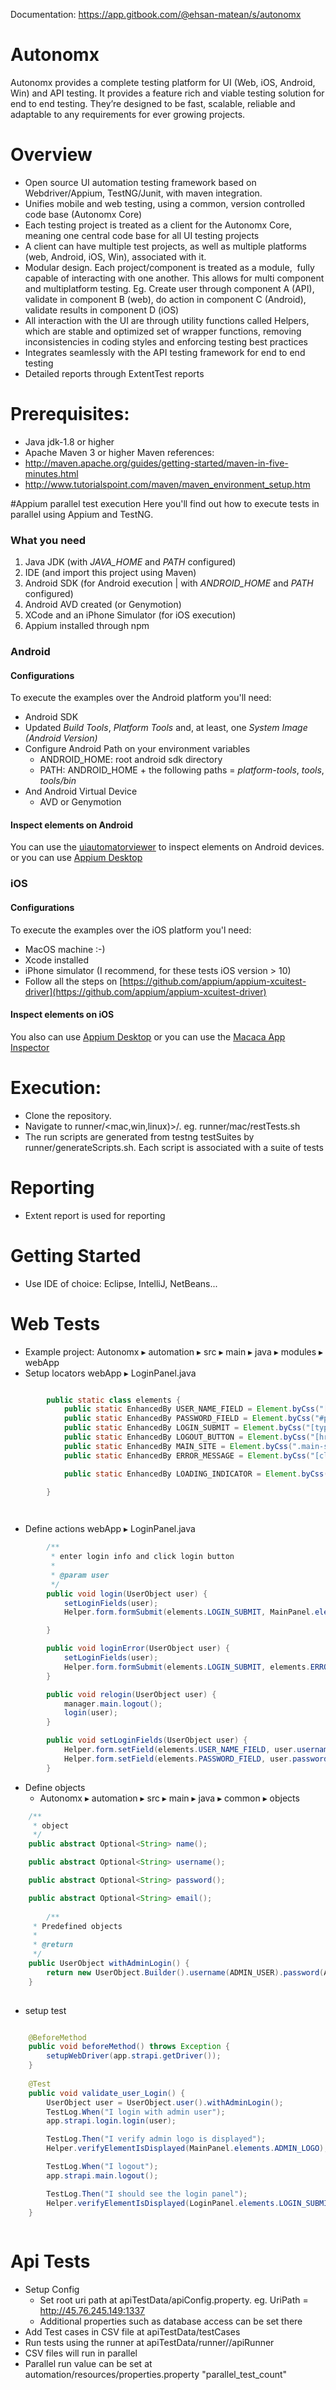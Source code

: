 Documentation: https://app.gitbook.com/@ehsan-matean/s/autonomx
# Autonomx

Autonomx provides a complete testing platform for UI (Web, iOS, Android, Win) and API testing. It provides a feature rich and viable testing solution for end to end testing. They’re designed to be fast, scalable, reliable and adaptable to any requirements for ever growing projects.  

# Overview

* Open source UI automation testing framework based on Webdriver/Appium, TestNG/Junit, with maven integration. 
* Unifies mobile and web testing, using a common, version controlled code base (Autonomx Core)
* Each testing project is treated as a client for the Autonomx Core, meaning one central code base for all UI testing projects
* A client can have multiple test projects, as well as multiple platforms (web, Android, iOS, Win), associated with it.
* Modular design. Each project/component is treated as a module,  fully capable of interacting with one another. This allows for multi component and multiplatform testing. Eg. Create user through component A (API), validate in component B (web), do action in component C (Android), validate results in component D (iOS)
* All interaction with the UI are through utility functions called Helpers, which are stable and optimized set of wrapper functions, removing inconsistencies in coding styles and enforcing testing best practices 
* Integrates seamlessly with the API testing framework for end to end testing
* Detailed reports through ExtentTest reports 


# Prerequisites:

* Java jdk-1.8 or higher
* Apache Maven 3 or higher
  Maven references:
* http://maven.apache.org/guides/getting-started/maven-in-five-minutes.html
* http://www.tutorialspoint.com/maven/maven_environment_setup.htm

#Appium parallel test execution
Here you'll find out how to execute tests in parallel using Appium and TestNG.

### What you need
1. Java JDK (with _JAVA_HOME_ and _PATH_ configured)
2. IDE (and import this project using Maven)
3. Android SDK (for Android execution | with _ANDROID_HOME_ and _PATH_ configured)
4. Android AVD created (or Genymotion)
5. XCode and an iPhone Simulator (for iOS execution)
6. Appium installed through npm

### Android

#### Configurations
To execute the examples over the Android platform you'll need:
* Android SDK
* Updated _Build Tools_, _Platform Tools_ and, at least, one _System Image (Android Version)_
* Configure Android Path on your environment variables
   * ANDROID_HOME: root android sdk directory
   * PATH: ANDROID_HOME + the following paths = _platform-tools_, _tools_, _tools/bin_ 
* And Android Virtual Device
   * AVD or Genymotion
   

#### Inspect elements on Android
You can use the [uiautomatorviewer](https://developer.android.com/training/testing/ui-testing/uiautomator-testing.html) to inspect elements on Android devices.
 or you can use [Appium Desktop](https://github.com/appium/appium-desktop)

### iOS

#### Configurations
To execute the examples over the iOS platform you'l need:
* MacOS machine :-)
* Xcode installed
* iPhone simulator (I recommend, for these tests iOS version > 10)
* Follow all the steps on [https://github.com/appium/appium-xcuitest-driver](https://github.com/appium/appium-xcuitest-driver)


#### Inspect elements on iOS
You also can use [Appium Desktop](https://github.com/appium/appium-desktop)
or you can use the [Macaca App Inspector](https://macacajs.github.io/app-inspector/)


# Execution:

* Clone the repository.
* Navigate to runner/<mac,win,linux)>/<test suite of your choice>. eg. runner/mac/restTests.sh
* The run scripts are generated from testng testSuites by runner/generateScripts.sh. Each script is associated with a suite of tests

# Reporting

* Extent report is used for reporting

# Getting Started

* Use IDE of choice: Eclipse, IntelliJ, NetBeans...

# Web Tests
 * Example project: Autonomx ▸ ⁨automation⁩ ▸ ⁨src⁩ ▸ ⁨main⁩ ▸ ⁨java⁩ ▸ ⁨modules⁩ ▸ ⁨webApp⁩
* Setup locators
	webApp ▸ LoginPanel.java
		
```java

		public static class elements {
			public static EnhancedBy USER_NAME_FIELD = Element.byCss("[placeholder='John Doe']", "username field");
			public static EnhancedBy PASSWORD_FIELD = Element.byCss("#password", "password field");
			public static EnhancedBy LOGIN_SUBMIT = Element.byCss("[type='submit']", "submit button");
			public static EnhancedBy LOGOUT_BUTTON = Element.byCss("[href*='logout']", "logout button");
			public static EnhancedBy MAIN_SITE = Element.byCss(".main-site", "main site button");
			public static EnhancedBy ERROR_MESSAGE = Element.byCss("[class*='InputErrors']", "input errors");

			public static EnhancedBy LOADING_INDICATOR = Element.byCss("[class*='Loading']", "loading indicator");

		}

	
```
* Define actions
	webApp ▸ LoginPanel.java
```java 
		/**
		 * enter login info and click login button
		 * 
		 * @param user
		 */
		public void login(UserObject user) {
			setLoginFields(user);
			Helper.form.formSubmit(elements.LOGIN_SUBMIT, MainPanel.elements.ADMIN_LOGO, elements.LOADING_INDICATOR);

		}

		public void loginError(UserObject user) {
			setLoginFields(user);
			Helper.form.formSubmit(elements.LOGIN_SUBMIT, elements.ERROR_MESSAGE);
		}

		public void relogin(UserObject user) {
			manager.main.logout();
			login(user);
		}

		public void setLoginFields(UserObject user) {
			Helper.form.setField(elements.USER_NAME_FIELD, user.username().get());
			Helper.form.setField(elements.PASSWORD_FIELD, user.password().get());
		}
```
* Define objects
	* ⁨Autonomx ▸ ⁨automation⁩ ▸ ⁨src⁩ ▸ ⁨main⁩ ▸ ⁨java⁩ ▸ ⁨common⁩ ▸ ⁨objects⁩
```java
	/**
	 * object
	 */
	public abstract Optional<String> name();

	public abstract Optional<String> username();

	public abstract Optional<String> password();

	public abstract Optional<String> email();
	
		/**
	 * Predefined objects
	 * 
	 * @return
	 */
	public UserObject withAdminLogin() {
		return new UserObject.Builder().username(ADMIN_USER).password(ADMIN_PASSWORD).buildPartial();
	}
	
```
* setup test

```java 

	@BeforeMethod
	public void beforeMethod() throws Exception {
		setupWebDriver(app.strapi.getDriver());
	}
	
	@Test
	public void validate_user_Login() {
		UserObject user = UserObject.user().withAdminLogin();
		TestLog.When("I login with admin user");
		app.strapi.login.login(user);

		TestLog.Then("I verify admin logo is displayed");
		Helper.verifyElementIsDisplayed(MainPanel.elements.ADMIN_LOGO);

		TestLog.When("I logout");
		app.strapi.main.logout();

		TestLog.Then("I should see the login panel");
		Helper.verifyElementIsDisplayed(LoginPanel.elements.LOGIN_SUBMIT);
	}
	
```

# Api Tests
 * Setup Config
 	* Set root uri path at apiTestData/apiConfig.property. eg. UriPath = http://45.76.245.149:1337
	* Additional properties such as database access can be set there
 * Add Test cases in CSV file at apiTestData/testCases
 * Run tests using the runner at apiTestData/runner/<os>/apiRunner
 * CSV files will run in parallel
 * Parallel run value can be set at automation/resources/properties.property "parallel_test_count"


